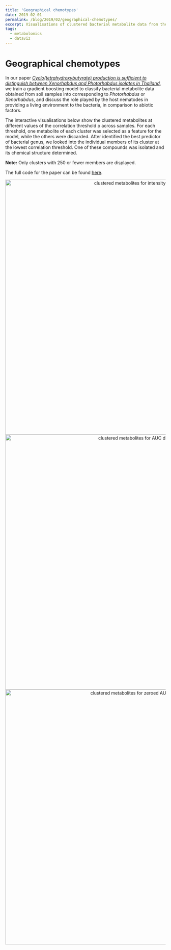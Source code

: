 ```yaml
---
title: 'Geographical chemotypes'
date: 2019-02-01
permalink: /blog/2019/02/geographical-chemotypes/
excerpt: Visualisations of clustered bacterial metabolite data from the paper [*Cyclo(tetrahydroxybutyrate) production is sufficient to distinguish between *Xenorhabdus* and *Photorhabdus* isolates in Thailand*](https://onlinelibrary.wiley.com/doi/full/10.1111/1462-2920.14685).
tags:
  - metabolomics
  - dataviz
---
```


# Geographical chemotypes

In our paper [*Cyclo(tetrahydroxybutyrate) production is sufficient to distinguish between *Xenorhabdus* and *Photorhabdus* isolates in Thailand*](https://onlinelibrary.wiley.com/doi/full/10.1111/1462-2920.14685), we train a gradient boosting model to classify bacterial metabolite data obtained from soil samples into corresponding to *Photorhabdus* or *Xenorhabdus*, and discuss the role played by the host nematodes in providing a living environment to the bacteria, in comparison to abiotic factors.

The interactive visualisations below show the clustered metabolites at different values of the correlation threshold &rho; across samples. For each threshold, one metabolite of each cluster was selected as a feature for the model, while the others were discarded. After identified the best predictor of bacterial genus, we looked into the individual members of its cluster at the lowest correlation threshold. One of these compounds was isolated and its chemical structure determined.

**Note:** Only clusters with 250 or fewer members are displayed.

The full code for the paper can be found [here](https://github.com/cparrarojas/geographical-chemotypes/).

<div>
    <a href="https://plot.ly/~cparrarojas/43/?share_key=CpMIBNzja1Y31bh9roOZst" target="_blank" title="plot from API (6)" style="display: block; text-align: center;"><img src="https://plot.ly/~cparrarojas/43.png?share_key=CpMIBNzja1Y31bh9roOZst" alt="clustered metabolites for intensity data" style="max-width: 100%;width: 800px;"  width="800" onerror="this.onerror=null;this.src='https://plot.ly/404.png';" /></a>
    <script data-plotly="cparrarojas:43" sharekey-plotly="CpMIBNzja1Y31bh9roOZst" src="https://plot.ly/embed.js" async></script>
</div>

<div>
    <a href="https://plot.ly/~cparrarojas/39/?share_key=VCqtbl7PSO7NwJwiSpN9W0" target="_blank" title="plot from API (4)" style="display: block; text-align: center;"><img src="https://plot.ly/~cparrarojas/39.png?share_key=VCqtbl7PSO7NwJwiSpN9W0" alt="clustered metabolites for AUC data" style="max-width: 100%;width: 800px;"  width="800" onerror="this.onerror=null;this.src='https://plot.ly/404.png';" /></a>
    <script data-plotly="cparrarojas:39" sharekey-plotly="VCqtbl7PSO7NwJwiSpN9W0" src="https://plot.ly/embed.js" async></script>
</div>

<div>
    <a href="https://plot.ly/~cparrarojas/41/?share_key=XMXq2XC1qKYfCae2nDbFNS" target="_blank" title="plot from API (5)" style="display: block; text-align: center;"><img src="https://plot.ly/~cparrarojas/41.png?share_key=XMXq2XC1qKYfCae2nDbFNS" alt="clustered metabolites for zeroed AUC data" style="max-width: 100%;width: 800px;"  width="800" onerror="this.onerror=null;this.src='https://plot.ly/404.png';" /></a>
    <script data-plotly="cparrarojas:41" sharekey-plotly="XMXq2XC1qKYfCae2nDbFNS" src="https://plot.ly/embed.js" async></script>
</div>
